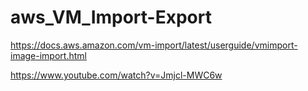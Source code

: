 # aws_VM_Import-Export

https://docs.aws.amazon.com/vm-import/latest/userguide/vmimport-image-import.html

https://www.youtube.com/watch?v=Jmjcl-MWC6w
